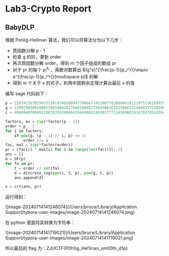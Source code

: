 # Lab3-Crypto Report

## BabyDLP

根据 Pohlig-Hellman 算法，我们可以将算法分为以下几步：

- 质因数分解 p - 1
- 检查 g 的阶，更新 order
- 再次质因数分解 order，得到 m 个因子组成的数组 pr
- 对于 pr 的每个 $p_i^{k_i}$ ，离散对数算出 $(g^x)^{\frac{p-1}{p_i^r}}\equiv a^{\frac{p-1}{p_i^r}}(mod\space p)$ 的解
- 得到 m 个关于 x 的式子，利用中国剩余定理计算出最后 x 的值

编写 sage 代码如下：

```python
p = 22874236765582512818346580947708667745188778288884101219751361699392149989458510773797824610944321686257783426829474659298957510513578978620495392070614563
g = 12992966891086556058043617860106952736598816342586014149483372202900857379441187722193997976148795991526844581149548123484519204440052676174785545786320297
c = 4006948706881298103593084841644986324930377713436980291670378524564662999515313693489885343780490631115314181593435331209712709857825836348345723998675361

factors, ex = zip(*factor(p - 1))
order = p - 1
for i in factors:
    if pow(g, (p - 1) // i, p) == 1:
        order //= i
fac, ew1 = zip(*factor(order))
pr = [fac[i] ^ ew1[i] for i in range(len(fac))][:-1]
ans = []
G = GF(p)
for fa in pr:
    t = order // int(fa)
    d = discrete_log(pow(c, t, p), pow(g, t, p))
    ans.append(d)

x = crt(ans, pr)
```

运行得到：

![image-20240714141246074](/Users/bruce/Library/Application Support/typora-user-images/image-20240714141246074.png)

在 python 里面将其转换为字符串：

![image-20240714141719021](/Users/bruce/Library/Application Support/typora-user-images/image-20240714141719021.png)

所以最后的 flag 为：ZJUCTF{P0h1ig_Hel1man_sm00th_d1p}